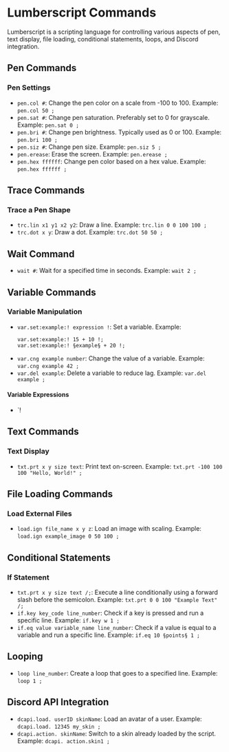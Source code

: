 
# Lumberscript Commands

Lumberscript is a scripting language for controlling various aspects of pen, text display, file loading, conditional statements, loops, and Discord integration.

## Pen Commands

### Pen Settings
- `pen.col #`: Change the pen color on a scale from -100 to 100. Example: `pen.col 50 ;`
- `pen.sat #`: Change pen saturation. Preferably set to 0 for grayscale. Example: `pen.sat 0 ;`
- `pen.bri #`: Change pen brightness. Typically used as 0 or 100. Example: `pen.bri 100 ;`
- `pen.siz #`: Change pen size. Example: `pen.siz 5 ;`
- `pen.erease`: Erase the screen. Example: `pen.erease ;`
- `pen.hex ffffff`: Change pen color based on a hex value. Example: `pen.hex ffffff ;`

## Trace Commands

### Trace a Pen Shape
- `trc.lin x1 y1 x2 y2`: Draw a line. Example: `trc.lin 0 0 100 100 ;`
- `trc.dot x y`: Draw a dot. Example: `trc.dot 50 50 ;`

## Wait Command
- `wait #`: Wait for a specified time in seconds. Example: `wait 2 ;`

## Variable Commands

### Variable Manipulation
- `var.set:example:! expression !`: Set a variable. Example: 
  ```
  var.set:example:! 15 + 10 !;
  var.set:example:! §example§ + 20 !;
  ```
- `var.cng example number`: Change the value of a variable. Example: `var.cng example 42 ;`
- `var.del example`: Delete a variable to reduce lag. Example: `var.del example ;`

#### Variable Expressions
- `! 

## Text Commands

### Text Display
- `txt.prt x y size text`: Print text on-screen. Example: `txt.prt -100 100 100 "Hello, World!" ;`

## File Loading Commands

### Load External Files
- `load.ign file_name x y z`: Load an image with scaling. Example: `load.ign example_image 0 50 100 ;`

## Conditional Statements

### If Statement
- `txt.prt x y size text /;`: Execute a line conditionally using a forward slash before the semicolon. Example: `txt.prt 0 0 100 "Example Text" /;`
- `if.key key_code line_number`: Check if a key is pressed and run a specific line. Example: `if.key w 1 ;`
- `if.eq value variable_name line_number`: Check if a value is equal to a variable and run a specific line. Example: `if.eq 10 §points§ 1 ;`

## Looping
- `loop line_number`: Create a loop that goes to a specified line. Example: `loop 1 ;`

## Discord API Integration
- `dcapi.load. userID skinName`: Load an avatar of a user. Example: `dcapi.load. 12345 my_skin ;`
- `dcapi.action. skinName`: Switch to a skin already loaded by the script. Example: `dcapi. action.skin1 ;`
